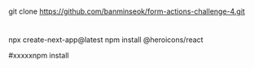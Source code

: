 #
git clone https://github.com/banminseok/form-actions-challenge-4.git

#
npx create-next-app@latest
npm install @heroicons/react




#xxxxxnpm install